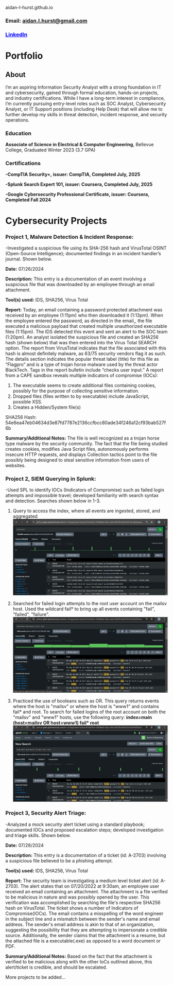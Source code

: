 aidan-l-hurst.github.io

### <span class="blue-text">Email: aidan.l.hurst@gmail.com </span>

### <a href="[https://www.linkedin.com/in/your-profile](https://www.linkedin.com/in/aidan-hurst-445453303 )" style="color: blue;">LinkedIn</a>

# Portfolio
## About
I’m an aspiring Information Security Analyst with a strong foundation in IT and 
cybersecurity, gained through formal education, hands-on projects, and industry 
certifications. While I have a long-term interest in compliance, I’m currently 
pursuing entry-level roles such as SOC Analyst, Cybersecurity Analyst, or IT 
Support positions (including Help Desk) that will allow me to further develop 
my skills in threat detection, incident response, and security operations.

### Education
**Associate of Science in Electrical & Computer Engineering**, Bellevue College, 
Graduated Winter 2023 (3.7 GPA)

### Certifications 
**-CompTIA Security+, issuer: CompTIA, Completed July, 2025**

**-Splunk Search Expert 101, issuer: Coursera, Completed July, 2025**

**-Google Cybersecurity Professional Certificate, issuer: Coursera, Completed Fall 2024**

# Cybersecurity Projects 
### Project 1, Malware Detection & Incident Response: 
-Investigated a suspicious file using its SHA-256 hash and VirusTotal OSINT 
(Open-Source Intelligence); documented findings in an incident handler’s journal. Shown below.

**Date:** 07/26/2024

**Description:** This entry is a documentation of an event involving a suspicious file that was downloaded by an employee through an email attachment. 

**Tool(s) used:** IDS, SHA256, Virus Total

**Report:** Today, an email containing a password protected attachment was received by an employee (1:11pm) who then downloaded it (1:13pm). When the employee entered the password, as directed in the email,, the file executed a malicious payload that created multiple unauthorized executable files (1:15pm). The IDS detected this event and sent an alert to the SOC team (1:20pm). An analyst isolated the suspicious file and created an SHA256 hash (shown below) that was then entered into the Virus Total SEARCH option. The report from VirusTotal indicates that the file associated with this hash is almost definitely malware, as 63/75 security vendors flag it as such. The details section indicates the popular threat label (title) for this file as “Flagpro” and is a type of trojan horse malware used by the threat actor BlackTech. Tags in the report bulletin include “checks user input.” A report from a CAPE sandbox reveals multiple indicators of compromise (IOCs): 
1. The executable seems to create additional files containing cookies, possibly for the purpose of collecting sensitive information. 
2. Dropped files (files written to by executable) include JavaScript, possible XSS.
3. Creates a Hidden/System file(s) 

SHA256 Hash: 54e6ea47eb04634d3e87fd7787e2136ccfbcc80ade34f246a12cf93bab527f6b 

**Summary/Additional Notes:** The file is well recognized as a trojan horse type malware by the security community. The fact that the file being studied creates cookies, modifies Java Script files, autonomously performs insecure HTTP requests, and displays Collection tactics point to the file possibly being designed to steal sensitive information from users of websites. 

### Project 2, SIEM Querying in Splunk: 
-Used SPL to identify IOCs (Indicators of Compromise) such as failed login attempts 
and impossible travel; developed familiarity with search syntax and detection. Searches shown below in 1-3.

1. Query to access the index, where all events are ingested, stored, and aggregated 
![SPL query 1](assets/img/Splunk%20query%201.png)

2. Searched for failed login attempts to the root user account on the mailsv host. Used
the wildcard fail* to bring up all events containing "fail", "failed", "failure". 
![SPL query 1](assets/img/Splunk%20query%202.png)

3. Practiced the use of booleans such as OR. This query returns events where the host is "mailsv" or where the host is "www1" and contains fail* and root.
To search for failed logins of the root account on both the "mailsv" and "www1" hosts, use the following query: __index=main (host=mailsv OR host=www1) fail* root__ 
![SPL query 3](assets/img/Splunk%20query%203%20OR%20statement.png)


### Project 3, Security Alert Triage: 
-Analyzed a mock security alert ticket using a standard playbook; documented IOCs 
and proposed escalation steps; developed investigation and triage skills. Shown below.

**Date:** 07/28/2024

**Description:** This entry is a documentation of a ticket (id: A-2703) involving a suspicious file believed to be a phishing attempt.

**Tool(s) used:** IDS, SHA256, Virus Total

**Report:** The security team is investigating a medium level ticket alert (id: A-2703). The alert states that on 07/20/2022 at 9:30am, an employee user received an email containing an attachment. The attachment is a file verified to be malicious in nature and was possibly opened by the user. This verification was accomplished by searching the file's respective SHA256 hash on VirusTotal. The ticket shows a number of Indicators of Compromise(IOCs). The email contains a misspelling of the word engineer in the subject line and a mismatch between the sender's name and email address. The sender's email address is akin to that of an organization, suggesting the possibility that they are attempting to impersonate a credible source. Additionally, the sender claims that the attachment is a resume, but the attached file is a executable(.exe) as opposed to a word document or PDF.

**Summary/Additional Notes:** Based on the fact that the attachment is verified to be malicious along with the other IoCs outlined above, this alert/ticket is credible, and should be escalated. 

More projects to be added...
